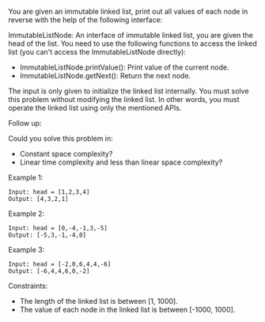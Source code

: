 You are given an immutable linked list, print out all values of each node in reverse with the help of the following interface:

ImmutableListNode: An interface of immutable linked list, you are given the head of the list.
You need to use the following functions to access the linked list (you can't access the ImmutableListNode directly):

* ImmutableListNode.printValue(): Print value of the current node.
* ImmutableListNode.getNext(): Return the next node.

The input is only given to initialize the linked list internally. You must solve this problem without modifying the linked list. In other words, you must operate the linked list using only the mentioned APIs.

 

Follow up:

Could you solve this problem in:

* Constant space complexity?
* Linear time complexity and less than linear space complexity?
 

Example 1:

    Input: head = [1,2,3,4]
    Output: [4,3,2,1]
Example 2:

    Input: head = [0,-4,-1,3,-5]
    Output: [-5,3,-1,-4,0]
Example 3:

    Input: head = [-2,0,6,4,4,-6]
    Output: [-6,4,4,6,0,-2]
 

Constraints:

* The length of the linked list is between [1, 1000].
* The value of each node in the linked list is between [-1000, 1000].
